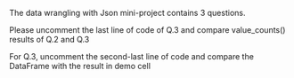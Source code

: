 The data wrangling with Json mini-project contains 3 questions.

Please uncomment the last line of code of Q.3 and compare value_counts() results of Q.2 and Q.3

For Q.3, uncomment the second-last line of code and compare the DataFrame with the result in demo cell 
